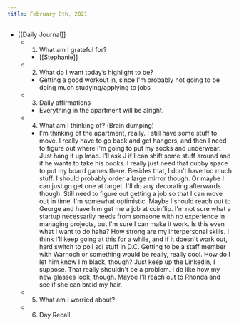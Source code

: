 ```yaml
---
title: February 8th, 2021
---
```


- [[Daily Journal]]
	 - 1. What am I grateful for?
		 - [[Stephanie]]

	 - 2. What do I want today’s highlight to be?
		 - Getting a good workout in, since I'm probably not going to be doing much studying/applying to jobs

	 - 3. Daily affirmations
		 - Everything in the apartment will be alright. 

	 - 4. What am I thinking of? (Brain dumping)
		 - I'm thinking of the apartment, really. I still have some stuff to move. I really have to go back and get hangers, and then I need to figure out where I'm going to put my socks and underwear. Just hang it up lmao. I'll ask J if I can shift some stuff around and if he wants to take his books. I really just need that cubby space to put my board games there. Besides that, I don't have too much stuff. I should probably order a large mirror though. Or maybe I can just go get one at target. I'll do any decorating afterwards though. Still need to figure out getting a job so that I can move out in time. I'm somewhat optimistic. Maybe I should reach out to George and have him get me a job at coinflip. I'm not sure what a startup necessarily needs from someone with no experience in managing projects, but I'm sure I can make it work. Is this even what I want to do haha? How strong are my interpersonal skills. I think I'll keep going at this for a while, and if it doesn't work out, hard switch to poli sci stuff in D.C. Getting to be a staff member with Warnoch or something would be really, really cool. How do I let him know I'm black, though? Just keep up the LinkedIn, I suppose. That really shouldn't be a problem. I do like how my new glasses look, though. Maybe I'll reach out to Rhonda and see if she can braid my hair.

	 - 5. What am I worried about?

	 - 6. Day Recall
